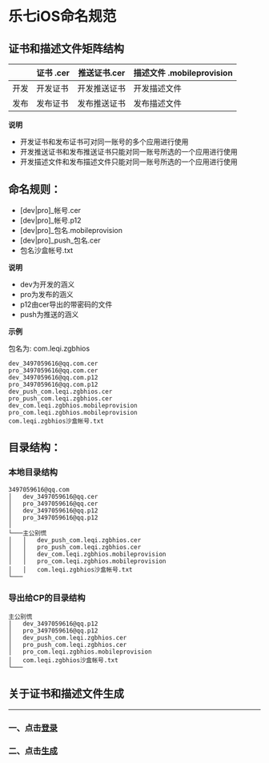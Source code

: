 
# **乐七iOS命名规范**


## 证书和描述文件矩阵结构

|	  | 证书 .cer     | 推送证书.cer     | 描述文件 .mobileprovision
--------| -------- | ----------- | -----------
开发	| 开发证书     | 开发推送证书    | 开发描述文件  
发布	| 发布证书     | 发布推送证书     | 发布描述文件 


**说明**<br/>

-  开发证书和发布证书可对同一账号的多个应用进行使用 <br/>
-  开发推送证书和发布推送证书只能对同一账号所选的一个应用进行使用<br/>
-  开发描述文件和发布描述文件只能对同一账号所选的一个应用进行使用<br/>

## 命名规则：

- [dev|pro]_帐号.cer<br/>
- [dev|pro]_帐号.p12<br/>
- [dev|pro]_包名.mobileprovision<br/>
- [dev|pro]_push_包名.cer<br/>
- 包名沙盒帐号.txt

**说明**<br/>

- dev为开发的涵义 <br/>
- pro为发布的涵义 <br/>
- p12由cer导出的带密码的文件
- push为推送的涵义 <br/>



**示例**<br/>

包名为: com.leqi.zgbhios<br/>

	dev_3497059616@qq.com.cer      
	pro_3497059616@qq.com.cer   
	dev_3497059616@qq.com.p12     
	pro_3497059616@qq.com.p12      
	dev_push_com.leqi.zgbhios.cer     
	pro_push_com.leqi.zgbhios.cer     
	dev_com.leqi.zgbhios.mobileprovision     
	pro_com.leqi.zgbhios.mobileprovision     
	com.leqi.zgbhios沙盒帐号.txt 


## 目录结构：  

### 本地目录结构
```
3497059616@qq.com
│   dev_3497059616@qq.cer      
│	pro_3497059616@qq.cer   
│	dev_3497059616@qq.p12     
│	pro_3497059616@qq.p12      
│	
└───主公别慌
│   │   dev_push_com.leqi.zgbhios.cer     
│	│	pro_push_com.leqi.zgbhios.cer 
│	│	dev_com.leqi.zgbhios.mobileprovision     
│	│	pro_com.leqi.zgbhios.mobileprovision     
│	│	com.leqi.zgbhios沙盒帐号.txt 
└───
```



### 导出给CP的目录结构
```
主公别慌
│   dev_3497059616@qq.p12     
│	pro_3497059616@qq.p12  
│   dev_push_com.leqi.zgbhios.cer     
│	pro_push_com.leqi.zgbhios.cer     
│	pro_com.leqi.zgbhios.mobileprovision     
│	com.leqi.zgbhios沙盒帐号.txt 
└───
```





## 关于证书和描述文件生成
----

### 一、点击[**登录**](https://developer.apple.com/) 
### 二、点击[**生成**](https://www.jianshu.com/p/8e73f7d31fab)















  

